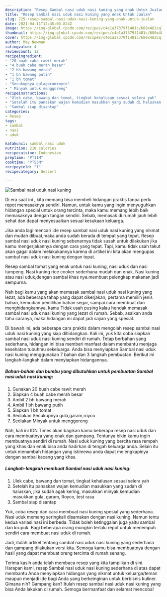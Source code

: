 ```yaml
---
description: "Resep Sambal nasi uduk nasi kuning yang enak Untuk Jualan"
title: "Resep Sambal nasi uduk nasi kuning yang enak Untuk Jualan"
slug: 725-resep-sambal-nasi-uduk-nasi-kuning-yang-enak-untuk-jualan
date: 2021-04-11T12:45:03.824Z
image: https://img-global.cpcdn.com/recipes/c4e1a37379f1481c/680x482cq70/sambal-nasi-uduk-nasi-kuning-foto-resep-utama.jpg
thumbnail: https://img-global.cpcdn.com/recipes/c4e1a37379f1481c/680x482cq70/sambal-nasi-uduk-nasi-kuning-foto-resep-utama.jpg
cover: https://img-global.cpcdn.com/recipes/c4e1a37379f1481c/680x482cq70/sambal-nasi-uduk-nasi-kuning-foto-resep-utama.jpg
author: May Newman
ratingvalue: 4
reviewcount: 12
recipeingredient:
- "20 buah cabe rawit merah"
- "4 buah cabe merah besar"
- "2 bh bawang merah"
- "1 bh bawang putih"
- "1 bh tomat"
- "Secukupnya gulagaramroyco"
- " Minyak untuk menggoreng"
recipeinstructions:
- "Ulek cabe, bawang dan tomat, tingkat kehalusan sesuai selera yah"
- "Setelah itu panaskan wajan kemudian masukkan yang sudah di haluskan, jika sudah agak kering, masukkan minyak,kemudian masukkan gula, garam, Royco, test rasa"
- "Sambal siap disantap"
categories:
- Resep
tags:
- sambal
- nasi
- uduk

katakunci: sambal nasi uduk 
nutrition: 210 calories
recipecuisine: Indonesian
preptime: "PT11M"
cooktime: "PT53M"
recipeyield: "1"
recipecategory: Dessert

---
```



![Sambal nasi uduk nasi kuning](https://img-global.cpcdn.com/recipes/c4e1a37379f1481c/680x482cq70/sambal-nasi-uduk-nasi-kuning-foto-resep-utama.jpg)

Di era  saat ini , kita memang bisa membeli hidangan praktis tanpa perlu repot memasaknya sendiri. Namun, untuk kamu yang ingin menyuguhkan hidangan special untuk orang tercinta, maka kamu memang lebih baik memasaknya dengan tangan sendiri. Sebab, memasak di rumah jauh lebih sehat dan dapat menyesuaikan sesuai kesukaan keluarga.

Jika anda lagi mencari ide resep sambal nasi uduk nasi kuning yang nikmat dan mudah dibuat,maka anda sudah berada di tempat yang tepat. Resep sambal nasi uduk nasi kuning  sebenarnya tidak susah untuk dilakukan jika kamu mengerjakannya dengan cara yang tepat. Tapi, kamu tidak usah takut akan gagal dalam melakukannya 
karena di artikel ini kita akan mengupas sambal nasi uduk nasi kuning dengan tepat.  

Resep sambal tomat yang enak untuk nasi kuning, nasi uduk dan nasi tumpeng. Nasi kuning rice cooker sederhana mudah dan enak. Nasi kuning atau nasi uduk,dengan sambal khas nya.membuat pelengkap makanan jadi sempurna.

Nah bagi kamu yang akan memasak sambal nasi uduk nasi kuning yang lezat, ada beberapa tahap yang dapat dikerjakan, pertama memilih jenis bahan, kemudian pemilihan bahan segar, sampai cara membuat dan menghidangkannya. kamu Tidak usah pusing kalau hendak memasak sambal nasi uduk nasi kuning yang lezat di rumah. Sebab, asalkan anda  tahu caranya, maka hidangan ini dapat jadi sajian yang spesial.

Di bawah ini, ada beberapa cara praktis  dalam mengolah resep sambal nasi uduk nasi kuning yang siap dihidangkan. Kali ini, yuk kita coba siapkan sambal nasi uduk nasi kuning sendiri di rumah. Tetap berbahan yang sederhana, hidangan ini bisa memberi manfaat dalam membantu menjaga kesehatan tubuhmu sekeluarga. Anda bisa menyiapkan Sambal nasi uduk nasi kuning menggunakan 7 bahan dan 3 langkah pembuatan. Berikut ini langkah-langkah dalam menyiapkan hidangannya.

<!--inarticleads1-->

##### Bahan-bahan dan bumbu yang dibutuhkan untuk pembuatan Sambal nasi uduk nasi kuning:

1. Gunakan 20 buah cabe rawit merah
1. Siapkan 4 buah cabe merah besar
1. Ambil 2 bh bawang merah
1. Ambil 1 bh bawang putih
1. Siapkan 1 bh tomat
1. Sediakan Secukupnya gula,garam,royco
1. Sediakan  Minyak untuk menggoreng


Nah, kali ini IDN Times akan bagikan kamu beberapa resep nasi uduk dan cara membuatnya yang enak dan gampang. Tentunya bikin kamu ingin membuatnya sendiri di rumah. Nasi uduk kuning yang bercita rasa rempah yang khas dan enak bisa anda hadirkan di tengah keluarga anda. Selain itu untuk menambah hidangan yang istimewa anda dapat melengkapinya dengan sambal kacang yang khas. 

<!--inarticleads2-->

##### Langkah-langkah membuat Sambal nasi uduk nasi kuning:

1. Ulek cabe, bawang dan tomat, tingkat kehalusan sesuai selera yah
1. Setelah itu panaskan wajan kemudian masukkan yang sudah di haluskan, jika sudah agak kering, masukkan minyak,kemudian masukkan gula, garam, Royco, test rasa
1. Sambal siap disantap


Yuk, coba resep dan cara membuat nasi kuning spesial yang sederhana. Nasi uduk memang seringkali disamakan dengan nasi kuning. Namun tentu kedua variasi nasi ini berbeda. Tidak boleh ketinggalan juga yaitu sambal dan krupuk. Bagi beberapa orang mungkin terlalu repot untuk menempuh sendiri cara membuat nasi uduk di rumah. 

Jadi, itulah artikel tentang  sambal nasi uduk nasi kuning  yang sederhana dan gampang dilakukan versi kita. Semoga kamu bisa membuatnya dengan hasil yang dapat membuat oreng tercinta di rumah senang. 

Terima kasih anda telah membaca resep yang kita tampilkan di sini. Harapan kami, resep  Sambal nasi uduk nasi kuning sederhana di atas dapat membantu Anda menyiapkan hidangan yang nikmat untuk keluarga/teman maupun menjadi ide bagi Anda yang berkeinginan untuk berbisnis kuliner. Gimana nih? Gampang kan? Itulah resep sambal nasi uduk nasi kuning yang bisa Anda lakukan di rumah. Semoga bermanfaat dan selamat mencoba!


